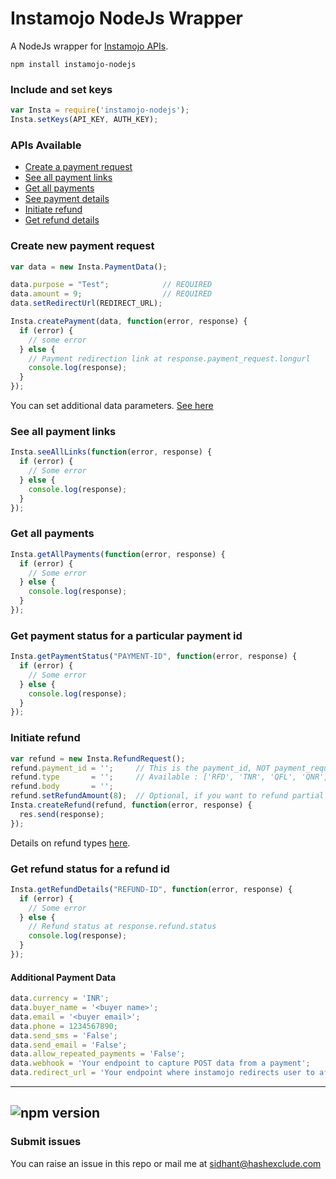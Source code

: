 # Instamojo NodeJs Wrapper 
A NodeJs wrapper for [Instamojo APIs](https://www.instamojo.com/developers/rest).

```
npm install instamojo-nodejs
```

### Include and set keys
```javascript
var Insta = require('instamojo-nodejs');
Insta.setKeys(API_KEY, AUTH_KEY);
```

### APIs Available
* [Create a payment request](#create_payment)
* [See all payment links](#see_payment_links)
* [Get all payments](#get_all_payments)
* [See payment details](#get_payment_details)
* [Initiate refund](#create_refund)
* [Get refund details](#get_refund_details)

### <a name="create_payment"></a>Create new payment request
```javascript
var data = new Insta.PaymentData();

data.purpose = "Test";            // REQUIRED
data.amount = 9;                  // REQUIRED
data.setRedirectUrl(REDIRECT_URL);

Insta.createPayment(data, function(error, response) {
  if (error) {
    // some error
  } else {
    // Payment redirection link at response.payment_request.longurl
    console.log(response);
  }
});
```
You can set additional data parameters. [See here](#payment_data)

### <a name="see_payment_links"></a>See all payment links
```javascript
Insta.seeAllLinks(function(error, response) {
  if (error) {
    // Some error
  } else {
    console.log(response);
  }
});
```

### <a name="get_all_payments"></a>Get all payments
```javascript
Insta.getAllPayments(function(error, response) {
  if (error) {
    // Some error
  } else {
    console.log(response);
  }
});
```

### <a name="get_payment_details"></a>Get payment status for a particular payment id
```javascript
Insta.getPaymentStatus("PAYMENT-ID", function(error, response) {
  if (error) {
    // Some error
  } else {
    console.log(response);
  }
});
```
### <a name="create_refund"></a>Initiate refund
```javascript
var refund = new Insta.RefundRequest();
refund.payment_id = '';     // This is the payment_id, NOT payment_request_id
refund.type       = '';     // Available : ['RFD', 'TNR', 'QFL', 'QNR', 'EWN', 'TAN', 'PTH']
refund.body       = '';
refund.setRefundAmount(8);  // Optional, if you want to refund partial amount
Insta.createRefund(refund, function(error, response) {
  res.send(response);
});
```
Details on refund types [here](https://www.instamojo.com/developers/rest/#toc-refunds).


### <a name="get_refund_details"></a>Get refund status for a refund id
```javascript
Insta.getRefundDetails("REFUND-ID", function(error, response) {
  if (error) {
    // Some error
  } else {
    // Refund status at response.refund.status
    console.log(response);
  }
});
```


#### <a name="payment_data"></a>Additional Payment Data
```javascript
data.currency = 'INR';
data.buyer_name = '<buyer name>';
data.email = '<buyer email>';
data.phone = 1234567890;
data.send_sms = 'False';
data.send_email = 'False';
data.allow_repeated_payments = 'False';
data.webhook = 'Your endpoint to capture POST data from a payment';
data.redirect_url = 'Your endpoint where instamojo redirects user to after payment';
```
---
![npm version](https://badge.fury.io/js/instamojo-nodejs.svg)
---
### Submit issues
You can raise an issue in this repo or mail me at sidhant@hashexclude.com
